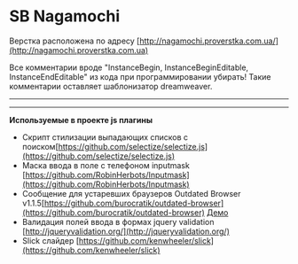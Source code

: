 SB Nagamochi
================

Верстка расположена по адресу [http://nagamochi.proverstka.com.ua/](http://nagamochi.proverstka.com.ua)

Все комментарии вроде "InstanceBegin, InstanceBeginEditable, InstanceEndEditable" из кода при программировании убирать! Такие комментарии оставляет шаблонизатор dreamweaver.


---------------------------------------------------------




---------------------------------------------------------

__Используемые в проекте js плагины__
* Скрипт стилизации выпадающих списков с поиском[https://github.com/selectize/selectize.js](https://github.com/selectize/selectize.js)
* Маска ввода в поле с телефоном inputmask [https://github.com/RobinHerbots/Inputmask](https://github.com/RobinHerbots/Inputmask)
* Сообщение для устаревших браузеров Outdated Browser v1.1.5[https://github.com/burocratik/outdated-browser](https://github.com/burocratik/outdated-browser) [Демо](http://outdatedbrowser.com/ru) 
* Валидация полей ввода в формах jquery validation [http://jqueryvalidation.org/](http://jqueryvalidation.org/)
* Slick слайдер [https://github.com/kenwheeler/slick](https://github.com/kenwheeler/slick)
